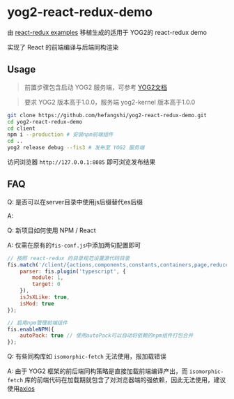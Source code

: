 # yog2-react-redux-demo

由 [react-redux examples](https://github.com/reactjs/redux/tree/master/examples/todomvc) 移植生成的适用于 YOG2的 react-redux demo

实现了 React 的前端编译与后端同构渲染

## Usage

> 前置步骤包含启动 YOG2 服务端，可参考 [YOG2文档](http://fex.baidu.com/yog2/docs/)

> 要求 YOG2 版本高于1.0.0，服务端 yog2-kernel 版本高于1.0.0

```bash
git clone https://github.com/hefangshi/yog2-react-redux-demo.git
cd yog2-react-redux-demo
cd client
npm i --production # 安装npm前端组件
cd ..
yog2 release debug --fis3 # 发布至 YOG2 服务端
```

访问浏览器 `http://127.0.0.1:8085` 即可浏览发布结果

## FAQ

Q: 是否可以在server目录中使用js后缀替代es后缀

A: 

Q: 新项目如何使用 NPM / React

A: 仅需在原有的`fis-conf.js`中添加两句配置即可

```javascript
// 按照 react-redux 的目录规范设置源代码目录
fis.match('/client/{actions,components,constants,containers,page,reducers,store}/**.{js,es,jsx,ts,tsx}', {
    parser: fis.plugin('typescript', {
        module: 1,
        target: 0
    }),
    isJsXLike: true,
    isMod: true
});

// 启用npm管理前端组件
fis.enableNPM({
    autoPack: true // 使用autoPack可以自动将依赖的npm组件打包合并
});
```

Q: 有些同构库如 `isomorphic-fetch` 无法使用，报加载错误

A: 由于 YOG2 框架的前后端同构策略是直接加载前端编译产出，而 `isomorphic-fetch` 库的前端代码在加载期就包含了对浏览器端的强依赖，因此无法使用，建议使用[axios](https://github.com/mzabriskie/axios)
